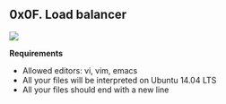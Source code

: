 ## 0x0F. Load balancer

![](https://s3.amazonaws.com/intranet-projects-files/holbertonschool-sysadmin_devops/275/qfdked8.png)

**Requirements**

* Allowed editors: vi, vim, emacs
* All your files will be interpreted on Ubuntu 14.04 LTS
* All your files should end with a new line
